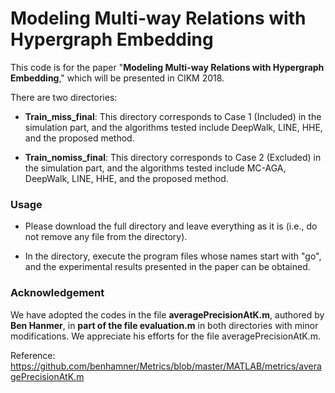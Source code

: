 # Modeling Multi-way Relations with Hypergraph Embedding
This code is for the paper "**Modeling Multi-way Relations with Hypergraph Embedding**," which will be presented in CIKM 2018.

There are two directories:

* **Train_miss_final**: This directory corresponds to Case 1 (Included) in the simulation part, and the algorithms tested include DeepWalk, LINE, HHE, and the proposed method.

* **Train_nomiss_final**: This directory corresponds to Case 2 (Excluded) in the simulation part, and the algorithms tested include MC-AGA, DeepWalk, LINE, HHE, and the proposed method.

### Usage

* Please download the full directory and leave everything as it is (i.e., do not remove any file from the directory).

* In the directory, execute the program files whose names start with "go", and the experimental results presented in the paper can be obtained.

### Acknowledgement
We have adopted the codes in the file **averagePrecisionAtK.m**, authored by **Ben Hanmer**, in **part of the file evaluation.m** in both directories with minor modifications. We appreciate his efforts for the file averagePrecisionAtK.m.

Reference: https://github.com/benhamner/Metrics/blob/master/MATLAB/metrics/averagePrecisionAtK.m

